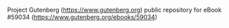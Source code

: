 Project Gutenberg (https://www.gutenberg.org) public repository for
eBook #59034 (https://www.gutenberg.org/ebooks/59034)
